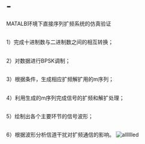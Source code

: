 # -
MATALB环境下直接序列扩频系统的仿真验证
##
1）完成十进制数与二进制数之间的相互转换；
##
2）对数据进行BPSK调制；
##
3）根据条件，生成相应扩频解扩用的m序列；
##
4）利用生成的m序列完成信号的扩频和解扩处理；
##
5）绘制出各个主要环节的信号波形；
##
6）根据波形分析信道干扰对扩频通信的影响。
![alllllled](https://github.com/lzz-zzuli/-/assets/76641525/c3feb397-2809-4a79-89ee-272077af4e5c)
